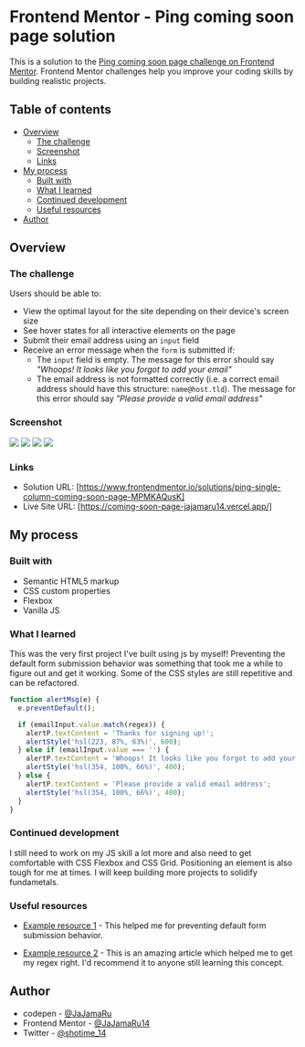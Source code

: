 # Frontend Mentor - Ping coming soon page solution

This is a solution to the [Ping coming soon page challenge on Frontend Mentor](https://www.frontendmentor.io/challenges/ping-single-column-coming-soon-page-5cadd051fec04111f7b848da). Frontend Mentor challenges help you improve your coding skills by building realistic projects.

## Table of contents

- [Overview](#overview)
  - [The challenge](#the-challenge)
  - [Screenshot](#screenshot)
  - [Links](#links)
- [My process](#my-process)
  - [Built with](#built-with)
  - [What I learned](#what-i-learned)
  - [Continued development](#continued-development)
  - [Useful resources](#useful-resources)
- [Author](#author)

## Overview

### The challenge

Users should be able to:

- View the optimal layout for the site depending on their device's screen size
- See hover states for all interactive elements on the page
- Submit their email address using an `input` field
- Receive an error message when the `form` is submitted if:
  - The `input` field is empty. The message for this error should say _"Whoops! It looks like you forgot to add your email"_
  - The email address is not formatted correctly (i.e. a correct email address should have this structure: `name@host.tld`). The message for this error should say _"Please provide a valid email address"_

### Screenshot

![](./design/myDesign/fem_20210712_v1.png)
![](./design/myDesign/fem_20210712_v2.png)
![](./design/myDesign/fem_20210712_v3.png)
![](./design/myDesign/fem_20210712_v4.png)

### Links

- Solution URL: [https://www.frontendmentor.io/solutions/ping-single-column-coming-soon-page-MPMKAQusK]
- Live Site URL: [https://coming-soon-page-jajamaru14.vercel.app/]

## My process

### Built with

- Semantic HTML5 markup
- CSS custom properties
- Flexbox
- Vanilla JS

### What I learned

This was the very first project I've built using js by myself!
Preventing the default form submission behavior was something that took me a while to figure out and get it working. Some of the CSS styles are still repetitive and can be refactored.

```js
function alertMsg(e) {
  e.preventDefault();

  if (emailInput.value.match(regex)) {
    alertP.textContent = 'Thanks for signing up!';
    alertStyle('hsl(223, 87%, 63%)', 600);
  } else if (emailInput.value === '') {
    alertP.textContent = 'Whoops! It looks like you forgot to add your email';
    alertStyle('hsl(354, 100%, 66%)', 400);
  } else {
    alertP.textContent = 'Please provide a valid email address';
    alertStyle('hsl(354, 100%, 66%)', 400);
  }
}
```

### Continued development

I still need to work on my JS skill a lot more and also need to get comfortable with CSS Flexbox and CSS Grid. Positioning an element is also tough for me at times. I will keep building more projects to solidify fundametals.

### Useful resources

- [Example resource 1](https://developer.mozilla.org/ja/docs/Web/API/HTMLFormElement/submit_event) - This helped me for preventing default form submission behavior.

- [Example resource 2](https://www.javadrive.jp/regex-basic/sample/index13.html) - This is an amazing article which helped me to get my regex right. I'd recommend it to anyone still learning this concept.

## Author

- codepen - [@JaJamaRu](https://codepen.io/JaJamaRu)
- Frontend Mentor - [@JaJamaRu14](https://www.frontendmentor.io/profile/JaJamaRu14)
- Twitter - [@shotime_14](https://twitter.com/shotime_14)
